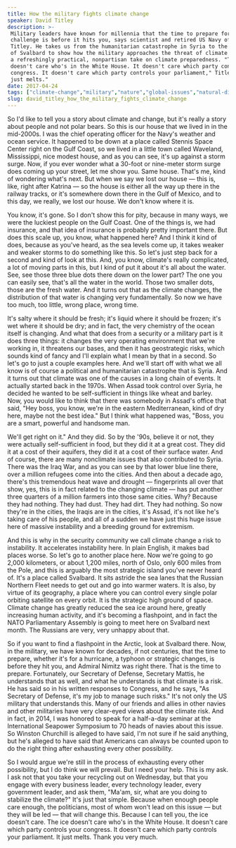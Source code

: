 ```yaml
---
title: How the military fights climate change
speaker: David Titley
description: >-
 Military leaders have known for millennia that the time to prepare for a
 challenge is before it hits you, says scientist and retired US Navy officer David
 Titley. He takes us from the humanitarian catastrophe in Syria to the icy shores
 of Svalbard to show how the military approaches the threat of climate change, in
 a refreshingly practical, nonpartisan take on climate preparedness. "The ice
 doesn't care who's in the White House. It doesn't care which party controls your
 congress. It doesn't care which party controls your parliament," Titley says. "It
 just melts."
date: 2017-04-24
tags: ["climate-change","military","nature","global-issues","natural-disaster","sustainability","weather"]
slug: david_titley_how_the_military_fights_climate_change
---
```


So I'd like to tell you a story about climate and change, but it's really a story about
people and not polar bears. So this is our house that we lived in in the mid-2000s. I was
the chief operating officer for the Navy's weather and ocean service. It happened to be
down at a place called Stennis Space Center right on the Gulf Coast, so we lived in a
little town called Waveland, Mississippi, nice modest house, and as you can see, it's up
against a storm surge. Now, if you ever wonder what a 30-foot or nine-meter storm surge
does coming up your street, let me show you. Same house. That's me, kind of wondering
what's next. But when we say we lost our house — this is, like, right after Katrina — so
the house is either all the way up there in the railway tracks, or it's somewhere down
there in the Gulf of Mexico, and to this day, we really, we lost our house. We don't know
where it is.

You know, it's gone. So I don't show this for pity, because in many ways, we were the
luckiest people on the Gulf Coast. One of the things is, we had insurance, and that idea
of insurance is probably pretty important there. But does this scale up, you know, what
happened here? And I think it kind of does, because as you've heard, as the sea levels
come up, it takes weaker and weaker storms to do something like this. So let's just step
back for a second and kind of look at this. And, you know, climate's really complicated, a
lot of moving parts in this, but I kind of put it about it's all about the water. See, see
those three blue dots there down on the lower part? The one you can easily see, that's all
the water in the world. Those two smaller dots, those are the fresh water. And it turns
out that as the climate changes, the distribution of that water is changing very
fundamentally. So now we have too much, too little, wrong place, wrong
time.

It's salty where it should be fresh; it's liquid where it should be frozen; it's wet where
it should be dry; and in fact, the very chemistry of the ocean itself is changing. And
what that does from a security or a military part is it does three things: it changes the
very operating environment that we're working in, it threatens our bases, and then it has
geostrategic risks, which sounds kind of fancy and I'll explain what I mean by that in a
second. So let's go to just a couple examples here. And we'll start off with what we all
know is of course a political and humanitarian catastrophe that is Syria. And it turns out
that climate was one of the causes in a long chain of events. It actually started back in
the 1970s. When Assad took control over Syria, he decided he wanted to be self-sufficient
in things like wheat and barley. Now, you would like to think that there was somebody in
Assad's office that said, "Hey boss, you know, we're in the eastern Mediterranean, kind of
dry here, maybe not the best idea." But I think what happened was, "Boss, you are a smart,
powerful and handsome man.

We'll get right on it." And they did. So by the '90s, believe it or not, they were
actually self-sufficient in food, but they did it at a great cost. They did it at a cost
of their aquifers, they did it at a cost of their surface water. And of course, there are
many nonclimate issues that also contributed to Syria. There was the Iraq War, and as you
can see by that lower blue line there, over a million refugees come into the cities. And
then about a decade ago, there's this tremendous heat wave and drought — fingerprints all
over that show, yes, this is in fact related to the changing climate — has put another
three quarters of a million farmers into those same cities. Why? Because they had nothing.
They had dust. They had dirt. They had nothing. So now they're in the cities, the Iraqis
are in the cities, it's Assad, it's not like he's taking care of his people, and all of a
sudden we have just this huge issue here of massive instability and a breeding ground for
extremism.

And this is why in the security community we call climate change a risk to instability. It
accelerates instability here. In plain English, it makes bad places worse. So let's go to
another place here. Now we're going to go 2,000 kilometers, or about 1,200 miles, north of
Oslo, only 600 miles from the Pole, and this is arguably the most strategic island you've
never heard of. It's a place called Svalbard. It sits astride the sea lanes that the
Russian Northern Fleet needs to get out and go into warmer waters. It is also, by virtue
of its geography, a place where you can control every single polar orbiting satellite on
every orbit. It is the strategic high ground of space. Climate change has greatly reduced
the sea ice around here, greatly increasing human activity, and it's becoming a
flashpoint, and in fact the NATO Parliamentary Assembly is going to meet here on Svalbard
next month. The Russians are very, very unhappy about that.

So if you want to find a flashpoint in the Arctic, look at Svalbard there. Now, in the
military, we have known for decades, if not centuries, that the time to prepare, whether
it's for a hurricane, a typhoon or strategic changes, is before they hit you, and Admiral
Nimitz was right there. That is the time to prepare. Fortunately, our Secretary of
Defense, Secretary Mattis, he understands that as well, and what he understands is that
climate is a risk. He has said so in his written responses to Congress, and he says, "As
Secretary of Defense, it's my job to manage such risks." It's not only the US military
that understands this. Many of our friends and allies in other navies and other militaries
have very clear-eyed views about the climate risk. And in fact, in 2014, I was honored to
speak for a half-a-day seminar at the International Seapower Symposium to 70 heads of
navies about this issue. So Winston Churchill is alleged to have said, I'm not sure if he
said anything, but he's alleged to have said that Americans can always be counted upon to
do the right thing after exhausting every other possibility.

So I would argue we're still in the process of exhausting every other possibility, but I
do think we will prevail. But I need your help. This is my ask. I ask not that you take
your recycling out on Wednesday, but that you engage with every business leader, every
technology leader, every government leader, and ask them, "Ma'am, sir, what are you doing
to stabilize the climate?" It's just that simple. Because when enough people care enough,
the politicians, most of whom won't lead on this issue — but they will be led — that will
change this. Because I can tell you, the ice doesn't care. The ice doesn't care who's in
the White House. It doesn't care which party controls your congress. It doesn't care which
party controls your parliament. It just melts. Thank you very much.

<!--
ad_duration=3.33
comment_count=8
event="TED2017"
external_start_time=0
has_talk_citation=0
intro_duration=11.82
is_subtitle_required="False"
is_talk_featured="True"
language="en"
language_swap="False"
native_language="en"
number_of_related_talks=6
number_of_speakers=1
number_of_subtitled_videos=20
number_of_tags=7
number_of_talk_download_languages=21
number_of_talk_more_resources=0
number_of_talk_recommendations=0
number_of_talks_take_actions=1
post_ad_duration=0.83
published_timestamp="2017-11-15 15:53:21"
recording_date="2017-04-24"
speaker_description="Meteorologist"
speaker_is_published=1
speaker_name="David Titley"
talk_more_resources=[]
talk_name="How the military fights climate change"
talks_tags=["climate-change","military","nature","global-issues","natural-disaster","sustainability","weather"]
url_audio="https://download.ted.com/talks/DavidTitley_2017.mp3?apikey=acme-roadrunner"
url_photo_speaker="https://pe.tedcdn.com/images/ted/4652189c64729a735214a8fe69c5b464969389bc_254x191.jpg"
url_photo_talk="https://s3.amazonaws.com/talkstar-photos/uploads/d713f8a6-2904-4c5e-aad4-a781aa8db687/DavidTitley_2017-embed.jpg"
url_webpage="https://www.ted.com/talks/david_titley_how_the_military_fights_climate_change"
video_type_name="TED Stage Talk"
-->